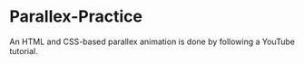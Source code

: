 # Parallex-Practice

An HTML and CSS-based parallex animation is done by following a YouTube tutorial.
